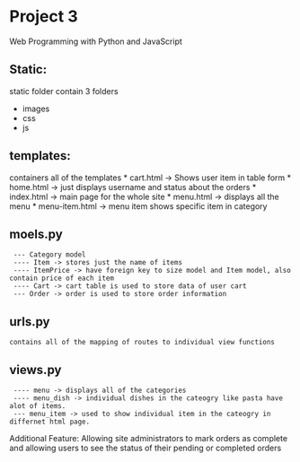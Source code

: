 # Project 3

Web Programming with Python and JavaScript

## Static:
   static folder contain 3 folders
   * images
   * css
   * js
## templates:
   containers all of the templates 
        * cart.html -> Shows user item in table form
        * home.html -> just displays username and status about the orders
        * index.html -> main page for the whole site
        * menu.html -> displays all the menu
        * menu-item.html -> menu item shows specific item in category
     
##  moels.py 
     --- Category model
     ---- Item -> stores just the name of items
     ---- ItemPrice -> have foreign key to size model and Item model, also contain price of each item
     ---- Cart -> cart table is used to store data of user cart
     --- Order -> order is used to store order information 
     

##  urls.py
    contains all of the mapping of routes to individual view functions

## views.py 
     ---- menu -> displays all of the categories
     ---- menu_dish -> individual dishes in the cateogry like pasta have alot of items.
     --- menu_item -> used to show individual item in the cateogry in differnet html page.


Additional Feature:
Allowing site administrators to mark orders as complete and allowing users to see the status of their pending or completed orders
